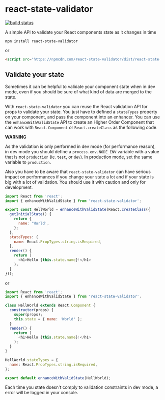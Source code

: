 # react-state-validator

[![build status][1]][2]

A simple API to validate your React components state as it changes in time

```
npm install react-state-validator
```

or

```html
<script src="https://npmcdn.com/react-state-validator/dist/react-state-validator.js"></script>
```

## Validate your state

Sometimes it can be helpful to validate your component state when in dev mode, even if you should be sure of what kind of data are merged to the state.

With `react-state-validator` you can reuse the React validation API for props to validate your state. You just have to defined a `stateTypes` property on your component, and pass the component into an enhancer. You can use the `enhanceWithValidState` API to create an Higher Order Component that can work with `React.Component` or `React.createClass` as the following code.

**WARNING**

As the validation is only performed in dev mode (for performance reason), in dev mode you should define a `process.env.NODE_ENV` variable with a value that is not `production` (ie. `test`, or `dev`). In production mode, set the same variable to `production`.

Also you have to be aware that `react-state-validator` can have serious impact on performances if you change your state a lot and if your state is big with a lot of validation. You should use it with caution and only for development.

```javascript
import React from 'react';
import { enhanceWithValidState } from 'react-state-validator';

export const HellWorld = enhanceWithValidState(React.createClass({
  getInitialState() {
    return {
      name: 'World',
    };
  },
  stateTypes: {
    name: React.PropTypes.string.isRequired,
  },
  render() {
    return (
      <h1>Hello {this.state.name}!</h1>
    );
  }
}));
```

or

```javascript
import React from 'react';
import { enhanceWithValidState } from 'react-state-validator';

class HellWorld extends React.Component {
  constructor(props) {
    super(props);
    this.state = { name: 'World' };
  }
  render() {
    return (
      <h1>Hello {this.state.name}!</h1>
    );
  }
}

HellWorld.stateTypes = {
  name: React.PropTypes.string.isRequired,
};

export default enhanceWithValidState(HellWorld);
```

Each time you state doesn't comply to validation constraints in dev mode, a error will be logged in your console.

[1]: https://api.travis-ci.org/mathieuancelin/react-state-validator.svg
[2]: https://api.travis-ci.org/mathieuancelin/react-state-validator
